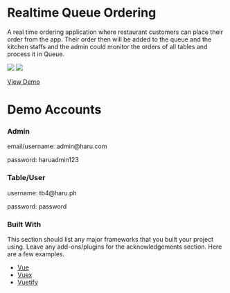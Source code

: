 # Realtime Queue Ordering  

A real time ordering application where restaurant customers can place their order from the
app. Their order then will be added to the queue and the kitchen staffs and the admin could
monitor the orders of all tables and process it in Queue.

![](https://i.gyazo.com/08a2b7f3bc09ec84e89f29980ecb3a9c.gif)
![](https://i.gyazo.com/1b9fe6249a7564c6b231b6505d4c7c91.gif)

 <a href="https://vercel.com/eralmendral/harux-queue-ordering/d6to1rp1e">View Demo</a>
 
# Demo Accounts
  <h3> Admin </h3> 
  <p> email/username:  admin@haru.com</p>
  <p> password: haruadmin123 </p>
  
  <h3> Table/User </h3>
  <p> username:  tb4@haru.ph</p>
  <p> password: password </p>
  
  
### Built With
This section should list any major frameworks that you built your project using. Leave any add-ons/plugins for the acknowledgements section. Here are a few examples.
* [Vue](https://vuejs.org/)
* [Vuex](https://vuex.vuejs.org/)
* [Vuetify](https://vuetifyjs.com/en/)
